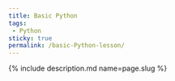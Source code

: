 ```yaml
---
title: Basic Python
tags:
 - Python
sticky: true
permalink: /basic-Python-lesson/
---
```

{% include description.md name=page.slug %}
